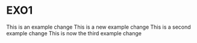 # EXO1
This is an example change
This is a new example change
This is a second example change
This is now the third example change
